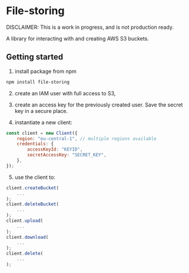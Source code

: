 # File-storing

DISCLAIMER: This is a work in progress, and is not production ready.

A library for interacting with and creating AWS S3 buckets.

## Getting started

1. install package from npm

```bash
npm install file-storing
```

2. create an IAM user with full access to S3,

3. create an access key for the previously created user. Save the secret key in a secure place.

4. instantiate a new client:

```javascript
const client = new Client({
    region: "eu-central-1", // multiple regions available
    credentials: {
        accessKeyId: "KEYID",
        secretAccessKey: "SECRET_KEY",
    },
});
```

5. use the client to:

```javascript
client.createBucket(
    ...
);
client.deleteBucket(
    ...
);
client.upload(
    ...
);
client.download(
    ...
);
client.delete(
    ...
);
```
